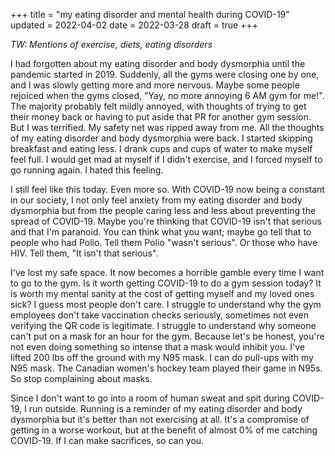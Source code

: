 +++
title = "my eating disorder and mental health during COVID-19"
updated = 2022-04-02
date = 2022-03-28 
draft = true
+++

*TW: Mentions of exercise, diets, eating disorders*

I had forgotten about my eating disorder and body dysmorphia until the pandemic started in 2019. Suddenly, all the gyms were closing one by one, and I was slowly getting more and more nervous. Maybe some people rejoiced when the gyms closed, "Yay, no more annoying 6 AM gym for me!". The majority probably felt mildly annoyed, with thoughts of trying to get their money back or having to put aside that PR for another gym session. But I was terrified. My safety net was ripped away from me. All the thoughts of my eating disorder and body dysmorphia were back. I started skipping breakfast and eating less. I drank cups and cups of water to make myself feel full. I would get mad at myself if I didn't exercise, and I forced myself to go running again. I hated this feeling.

I still feel like this today. Even more so. With COVID-19 now being a constant in our society, I not only feel anxiety from my eating disorder and body dysmorphia but from the people caring less and less about preventing the spread of COVID-19. Maybe you're thinking that COVID-19 isn't that serious and that I'm paranoid. You can think what you want; maybe go tell that to people who had Polio. Tell them Polio "wasn't serious". Or those who have HIV. Tell them, "It isn't that serious".

I've lost my safe space. It now becomes a horrible gamble every time I want to go to the gym. Is it worth getting COVID-19 to do a gym session today? It is worth my mental sanity at the cost of getting myself and my loved ones sick? I guess most people don't care. I struggle to understand why the gym employees don't take vaccination checks seriously, sometimes not even verifying the QR code is legitimate. I struggle to understand why someone can't put on a mask for an hour for the gym. Because let's be honest, you're not even doing something so intense that a mask would inhibit you. I've lifted 200 lbs off the ground with my N95 mask. I can do pull-ups with my N95 mask. The Canadian women's hockey team played their game in N95s. So stop complaining about masks. 

Since I don't want to go into a room of human sweat and spit during COVID-19, I run outside. Running is a reminder of my eating disorder and body dysmorphia but it's better than not exercising at all. It's a compromise of getting in a worse workout, but at the benefit of almost 0% of me catching COVID-19. If I can make sacrifices, so can you. 

